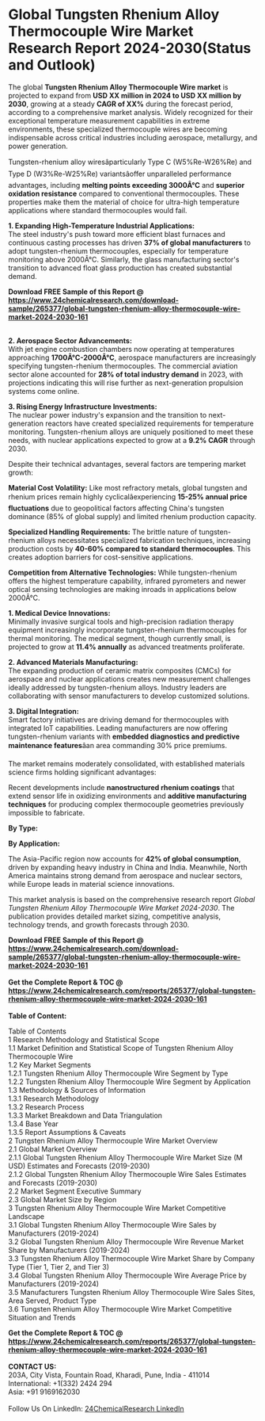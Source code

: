 <h1>Global Tungsten Rhenium Alloy Thermocouple Wire Market Research Report 2024-2030(Status and Outlook)</h1><p>The global <strong>Tungsten Rhenium Alloy Thermocouple Wire market</strong> is projected to expand from <strong>USD XX million in 2024 to USD XX million by 2030</strong>, growing at a steady <strong>CAGR of XX%</strong> during the forecast period, according to a comprehensive market analysis. Widely recognized for their exceptional temperature measurement capabilities in extreme environments, these specialized thermocouple wires are becoming indispensable across critical industries including aerospace, metallurgy, and power generation.</p><p>Tungsten-rhenium alloy wiresâparticularly Type C (W5%Re-W26%Re) and Type D (W3%Re-W25%Re) variantsâoffer unparalleled performance advantages, including <strong>melting points exceeding 3000Â°C</strong> and <strong>superior oxidation resistance</strong> compared to conventional thermocouples. These properties make them the material of choice for ultra-high temperature applications where standard thermocouples would fail.</p><p><strong>1. Expanding High-Temperature Industrial Applications:</strong><br>
The steel industry's push toward more efficient blast furnaces and continuous casting processes has driven <strong>37% of global manufacturers</strong> to adopt tungsten-rhenium thermocouples, especially for temperature monitoring above 2000Â°C. Similarly, the glass manufacturing sector's transition to advanced float glass production has created substantial demand.</p><div><b>Download FREE Sample of this Report @ 
            <a href="https://www.24chemicalresearch.com/download-sample/265377/global-tungsten-rhenium-alloy-thermocouple-wire-market-2024-2030-161">
            https://www.24chemicalresearch.com/download-sample/265377/global-tungsten-rhenium-alloy-thermocouple-wire-market-2024-2030-161</a></b></div><br><p><strong>2. Aerospace Sector Advancements:</strong><br>
With jet engine combustion chambers now operating at temperatures approaching <strong>1700Â°C-2000Â°C</strong>, aerospace manufacturers are increasingly specifying tungsten-rhenium thermocouples. The commercial aviation sector alone accounted for <strong>28% of total industry demand</strong> in 2023, with projections indicating this will rise further as next-generation propulsion systems come online.</p><p><strong>3. Rising Energy Infrastructure Investments:</strong><br>
The nuclear power industry's expansion and the transition to next-generation reactors have created specialized requirements for temperature monitoring. Tungsten-rhenium alloys are uniquely positioned to meet these needs, with nuclear applications expected to grow at a <strong>9.2% CAGR</strong> through 2030.</p><p>Despite their technical advantages, several factors are tempering market growth:</p><p><strong>Material Cost Volatility:</strong> Like most refractory metals, global tungsten and rhenium prices remain highly cyclicalâexperiencing <strong>15-25% annual price fluctuations</strong> due to geopolitical factors affecting China's tungsten dominance (85% of global supply) and limited rhenium production capacity.</p><p><strong>Specialized Handling Requirements:</strong> The brittle nature of tungsten-rhenium alloys necessitates specialized fabrication techniques, increasing production costs by <strong>40-60% compared to standard thermocouples</strong>. This creates adoption barriers for cost-sensitive applications.</p><p><strong>Competition from Alternative Technologies:</strong> While tungsten-rhenium offers the highest temperature capability, infrared pyrometers and newer optical sensing technologies are making inroads in applications below 2000Â°C.</p><p><strong>1. Medical Device Innovations:</strong><br>
Minimally invasive surgical tools and high-precision radiation therapy equipment increasingly incorporate tungsten-rhenium thermocouples for thermal monitoring. The medical segment, though currently small, is projected to grow at <strong>11.4% annually</strong> as advanced treatments proliferate.</p><p><strong>2. Advanced Materials Manufacturing:</strong><br>
The expanding production of ceramic matrix composites (CMCs) for aerospace and nuclear applications creates new measurement challenges ideally addressed by tungsten-rhenium alloys. Industry leaders are collaborating with sensor manufacturers to develop customized solutions.</p><p><strong>3. Digital Integration:</strong><br>
Smart factory initiatives are driving demand for thermocouples with integrated IoT capabilities. Leading manufacturers are now offering tungsten-rhenium variants with <strong>embedded diagnostics and predictive maintenance features</strong>âan area commanding 30% price premiums.</p><p>The market remains moderately consolidated, with established materials science firms holding significant advantages:</p><p>Recent developments include <strong>nanostructured rhenium coatings</strong> that extend sensor life in oxidizing environments and <strong>additive manufacturing techniques</strong> for producing complex thermocouple geometries previously impossible to fabricate.</p><p><strong>By Type:</strong></p><p><strong>By Application:</strong></p><p>The Asia-Pacific region now accounts for <strong>42% of global consumption</strong>, driven by expanding heavy industry in China and India. Meanwhile, North America maintains strong demand from aerospace and nuclear sectors, while Europe leads in material science innovations.</p><p>This market analysis is based on the comprehensive research report <em>Global Tungsten Rhenium Alloy Thermocouple Wire Market 2024-2030</em>. The publication provides detailed market sizing, competitive analysis, technology trends, and growth forecasts through 2030.</p><div><b>Download FREE Sample of this Report @ 
            <a href="https://www.24chemicalresearch.com/download-sample/265377/global-tungsten-rhenium-alloy-thermocouple-wire-market-2024-2030-161">
            https://www.24chemicalresearch.com/download-sample/265377/global-tungsten-rhenium-alloy-thermocouple-wire-market-2024-2030-161</a></b></div><br><div><b>Get the Complete Report & TOC @ 
            <a href="https://www.24chemicalresearch.com/reports/265377/global-tungsten-rhenium-alloy-thermocouple-wire-market-2024-2030-161">
            https://www.24chemicalresearch.com/reports/265377/global-tungsten-rhenium-alloy-thermocouple-wire-market-2024-2030-161</a></b></div><br>
            <b>Table of Content:</b><p>Table of Contents<br />
1 Research Methodology and Statistical Scope<br />
1.1 Market Definition and Statistical Scope of Tungsten Rhenium Alloy Thermocouple Wire<br />
1.2 Key Market Segments<br />
1.2.1 Tungsten Rhenium Alloy Thermocouple Wire Segment by Type<br />
1.2.2 Tungsten Rhenium Alloy Thermocouple Wire Segment by Application<br />
1.3 Methodology & Sources of Information<br />
1.3.1 Research Methodology<br />
1.3.2 Research Process<br />
1.3.3 Market Breakdown and Data Triangulation<br />
1.3.4 Base Year<br />
1.3.5 Report Assumptions & Caveats<br />
2 Tungsten Rhenium Alloy Thermocouple Wire Market Overview<br />
2.1 Global Market Overview<br />
2.1.1 Global Tungsten Rhenium Alloy Thermocouple Wire Market Size (M USD) Estimates and Forecasts (2019-2030)<br />
2.1.2 Global Tungsten Rhenium Alloy Thermocouple Wire Sales Estimates and Forecasts (2019-2030)<br />
2.2 Market Segment Executive Summary<br />
2.3 Global Market Size by Region<br />
3 Tungsten Rhenium Alloy Thermocouple Wire Market Competitive Landscape<br />
3.1 Global Tungsten Rhenium Alloy Thermocouple Wire Sales by Manufacturers (2019-2024)<br />
3.2 Global Tungsten Rhenium Alloy Thermocouple Wire Revenue Market Share by Manufacturers (2019-2024)<br />
3.3 Tungsten Rhenium Alloy Thermocouple Wire Market Share by Company Type (Tier 1, Tier 2, and Tier 3)<br />
3.4 Global Tungsten Rhenium Alloy Thermocouple Wire Average Price by Manufacturers (2019-2024)<br />
3.5 Manufacturers Tungsten Rhenium Alloy Thermocouple Wire Sales Sites, Area Served, Product Type<br />
3.6 Tungsten Rhenium Alloy Thermocouple Wire Market Competitive Situation and Trends<br />
</p><div><b>Get the Complete Report & TOC @ 
            <a href="https://www.24chemicalresearch.com/reports/265377/global-tungsten-rhenium-alloy-thermocouple-wire-market-2024-2030-161">
            https://www.24chemicalresearch.com/reports/265377/global-tungsten-rhenium-alloy-thermocouple-wire-market-2024-2030-161</a></b></div><br><b>CONTACT US:</b><br>
            203A, City Vista, Fountain Road, Kharadi, Pune, India - 411014<br>
            International: +1(332) 2424 294<br>
            Asia: +91 9169162030 <br><br>
            Follow Us On LinkedIn: <a href="https://www.linkedin.com/company/24chemicalresearch/">24ChemicalResearch LinkedIn</a>